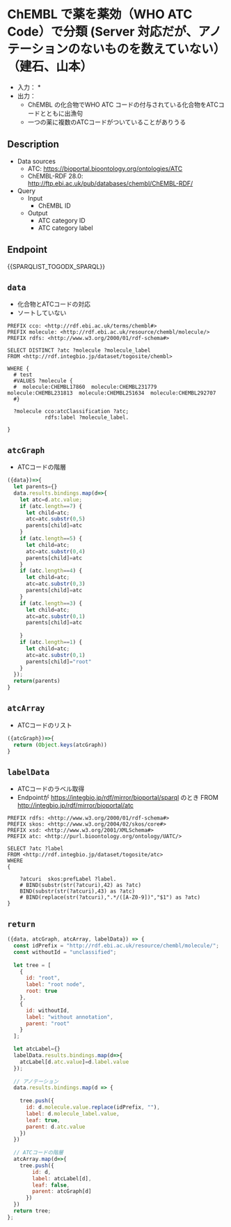 # ChEMBL で薬を薬効（WHO ATC Code）で分類 (Server 対応だが、アノテーションのないものを数えていない）（建石、山本） 

* 入力：
  * 
* 出力：
  * ChEMBL の化合物でWHO ATC コードの付与されている化合物をATCコードとともに出漁句
  * 一つの薬に複数のATCコードがついていることがありうる 

## Description

- Data sources
    - ATC: https://bioportal.bioontology.org/ontologies/ATC
    - ChEMBL-RDF 28.0: http://ftp.ebi.ac.uk/pub/databases/chembl/ChEMBL-RDF/
- Query
    -  Input
        - ChEMBL ID
    - Output
        - ATC category ID
        - ATC category label

## Endpoint

{{SPARQLIST_TOGODX_SPARQL}}

## `data`
- 化合物とATCコードの対応
- ソートしていない

```sparql
PREFIX cco: <http://rdf.ebi.ac.uk/terms/chembl#> 
PREFIX molecule: <http://rdf.ebi.ac.uk/resource/chembl/molecule/>
PREFIX rdfs: <http://www.w3.org/2000/01/rdf-schema#>

SELECT DISTINCT ?atc ?molecule ?molecule_label
FROM <http://rdf.integbio.jp/dataset/togosite/chembl>  

WHERE {
  # test
  #VALUES ?molecule {  
  #  molecule:CHEMBL17860  molecule:CHEMBL231779  molecule:CHEMBL231813  molecule:CHEMBL251634  molecule:CHEMBL292707
  #}
  
  ?molecule cco:atcClassification ?atc;
            rdfs:label ?molecule_label.
        
}
```


## `atcGraph` 
-  ATCコードの階層

```javascript
({data})=>{
  let parents={}
  data.results.bindings.map(d=>{
    let atc=d.atc.value;
    if (atc.length==7) {
      let child=atc;
      atc=atc.substr(0,5)
      parents[child]=atc 
    }
    if (atc.length==5) {
      let child=atc;
      atc=atc.substr(0,4)
      parents[child]=atc 
    }
    if (atc.length==4) {
      let child=atc;
      atc=atc.substr(0,3)
      parents[child]=atc 
    }
    if (atc.length==3) {
      let child=atc;
      atc=atc.substr(0,1)
      parents[child]=atc 
      
    }
    if (atc.length==1) {
      let child=atc;
      atc=atc.substr(0,1)
      parents[child]="root" 
    }
  });	
  return(parents)
}
```

## `atcArray`
- ATCコードのリスト

```javascript
({atcGraph})=>{
  return (Object.keys(atcGraph))
}
```


## `labelData`
* ATCコードのラベル取得
* Endpointが https://integbio.jp/rdf/mirror/bioportal/sparql のとき
  FROM <http://integbio.jp/rdf/mirror/bioportal/atc>

```sparql
PREFIX rdfs: <http://www.w3.org/2000/01/rdf-schema#>
PREFIX skos: <http://www.w3.org/2004/02/skos/core#>
PREFIX xsd: <http://www.w3.org/2001/XMLSchema#>
PREFIX atc: <http://purl.bioontology.org/ontology/UATC/>

SELECT ?atc ?label 
FROM <http://rdf.integbio.jp/dataset/togosite/atc>
WHERE 
{
    
    ?atcuri  skos:prefLabel ?label.  
    # BIND(substr(str(?atcuri),42) as ?atc)  
    BIND(substr(str(?atcuri),43) as ?atc) 
    # BIND(replace(str(?atcuri),".*/([A-Z0-9])","$1") as ?atc) 
}
```

## `return`

```javascript
({data, atcGraph, atcArray, labelData}) => {
  const idPrefix = "http://rdf.ebi.ac.uk/resource/chembl/molecule/";
  const withoutId = "unclassified";
  
  let tree = [
    {
      id: "root",
      label: "root node",
      root: true
    },
    {
      id: withoutId,
      label: "without annotation",
      parent: "root"
    }
  ];

  let atcLabel={}
  labelData.results.bindings.map(d=>{
    atcLabel[d.atc.value]=d.label.value
  });
   
  // アノテーション
  data.results.bindings.map(d => {
    
    tree.push({
      id: d.molecule.value.replace(idPrefix, ""),
      label: d.molecule_label.value,
      leaf: true,
      parent: d.atc.value
    })
  })
  
  // ATCコードの階層
  atcArray.map(d=>{
    tree.push({     
        id: d,
        label: atcLabel[d],
        leaf: false,
        parent: atcGraph[d]
      })
  })
  return tree;
};
```
